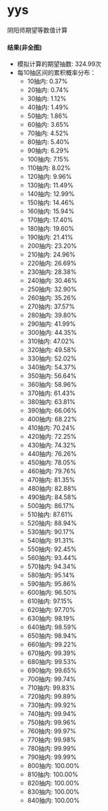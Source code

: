 # yys
阴阳师期望等数值计算


#### 结果(非全图)
- 模拟计算的期望抽数: 324.99次
- 每10抽区间的累积概率分布：
  - 10抽内: 0.37%
  - 20抽内: 0.74%
  - 30抽内: 1.12%
  - 40抽内: 1.49%
  - 50抽内: 1.86%
  - 60抽内: 3.65%
  - 70抽内: 4.52%
  - 80抽内: 5.40%
  - 90抽内: 6.29%
  - 100抽内: 7.15%
  - 110抽内: 8.02%
  - 120抽内: 9.96%
  - 130抽内: 11.49%
  - 140抽内: 12.99%
  - 150抽内: 14.46%
  - 160抽内: 15.94%
  - 170抽内: 17.40%
  - 180抽内: 19.60%
  - 190抽内: 21.41%
  - 200抽内: 23.20%
  - 210抽内: 24.96%
  - 220抽内: 26.69%
  - 230抽内: 28.38%
  - 240抽内: 30.46%
  - 250抽内: 32.90%
  - 260抽内: 35.26%
  - 270抽内: 37.57%
  - 280抽内: 39.80%
  - 290抽内: 41.99%
  - 300抽内: 44.35%
  - 310抽内: 47.02%
  - 320抽内: 49.58%
  - 330抽内: 52.02%
  - 340抽内: 54.37%
  - 350抽内: 56.64%
  - 360抽内: 58.96%
  - 370抽内: 61.43%
  - 380抽内: 63.81%
  - 390抽内: 66.06%
  - 400抽内: 68.22%
  - 410抽内: 70.24%
  - 420抽内: 72.25%
  - 430抽内: 74.32%
  - 440抽内: 76.26%
  - 450抽内: 78.05%
  - 460抽内: 79.76%
  - 470抽内: 81.35%
  - 480抽内: 82.88%
  - 490抽内: 84.58%
  - 500抽内: 86.17%
  - 510抽内: 87.61%
  - 520抽内: 88.94%
  - 530抽内: 90.17%
  - 540抽内: 91.31%
  - 550抽内: 92.45%
  - 560抽内: 93.44%
  - 570抽内: 94.34%
  - 580抽内: 95.14%
  - 590抽内: 95.86%
  - 600抽内: 96.50%
  - 610抽内: 97.15%
  - 620抽内: 97.70%
  - 630抽内: 98.19%
  - 640抽内: 98.59%
  - 650抽内: 98.94%
  - 660抽内: 99.22%
  - 670抽内: 99.39%
  - 680抽内: 99.53%
  - 690抽内: 99.65%
  - 700抽内: 99.74%
  - 710抽内: 99.83%
  - 720抽内: 99.89%
  - 730抽内: 99.92%
  - 740抽内: 99.94%
  - 750抽内: 99.96%
  - 760抽内: 99.97%
  - 770抽内: 99.98%
  - 780抽内: 99.99%
  - 790抽内: 99.99%
  - 800抽内: 100.00%
  - 810抽内: 100.00%
  - 820抽内: 100.00%
  - 830抽内: 100.00%
  - 840抽内: 100.00%
